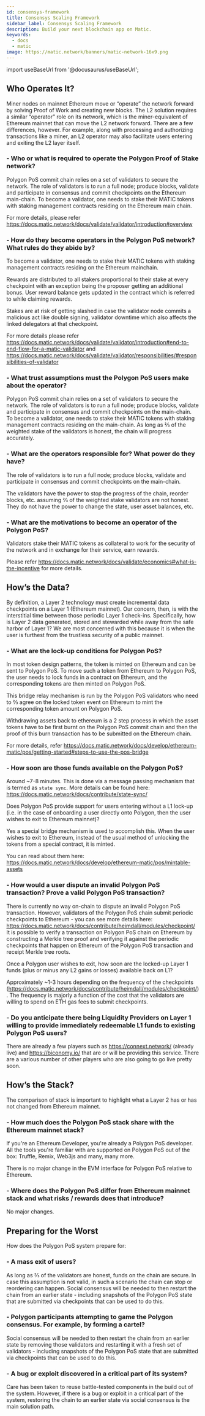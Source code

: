 ```yaml
---
id: consensys-framework
title: Consensys Scaling Framework
sidebar_label: Consensys Scaling Framework
description: Build your next blockchain app on Matic.
keywords:
  - docs
  - matic
image: https://matic.network/banners/matic-network-16x9.png 
---
```

import useBaseUrl from '@docusaurus/useBaseUrl';

## Who Operates It?
Miner nodes on mainnet Ethereum move or “operate” the network forward by solving Proof of Work and creating new blocks. The L2 solution requires a similar “operator” role on its network, which is the miner-equivalent of Ethereum mainnet that can move the L2 network forward. There are a few differences, however. For example, along with processing and authorizing transactions like a miner, an L2 operator may also facilitate users entering and exiting the L2 layer itself.

### - Who or what is required to operate the Polygon Proof of Stake network?

Polygon PoS commit chain relies on a set of validators to secure the network. The role of validators is to run a full node; produce blocks, validate and participate in consensus and commit checkpoints on the Ethereum main-chain. To become a validator, one needs to stake their MATIC tokens with staking management contracts residing on the Ethereum main chain.

For more details, please refer https://docs.matic.network/docs/validate/validator/introduction#overview

### - How do they become operators in the Polygon PoS network? What rules do they abide by?

To become a validator, one needs to stake their MATIC tokens with staking 
management contracts residing on the Ethereum mainchain.
          
Rewards are distributed to all stakers proportional to their stake at every checkpoint with an exception being the proposer getting an additional bonus. User reward balance gets updated in the contract which is referred to while 
claiming rewards.

Stakes are at risk of getting slashed in case the validator node commits a 
malicious act like double signing, validator downtime which also affects the linked 
delegators at that checkpoint.

For more details please refer 
https://docs.matic.network/docs/validate/validator/introduction#end-to-end-flow-for-a-matic-validator and https://docs.matic.network/docs/validate/validator/responsibilities/#responsibilities-of-validator


### - What trust assumptions must the Polygon PoS users make about the operator?

Polygon PoS commit chain relies on a set of validators to secure the network. The role of validators is to run a full node; produce blocks, validate and participate in consensus and commit checkpoints on the main-chain. To become a validator, one needs to stake their MATIC tokens with staking management contracts residing on the main-chain.
As long as ⅔ of the weighted stake of the validators is honest, the chain will progress accurately.

### - What are the operators responsible for? What power do they have?

The role of validators is to run a full node; produce blocks, validate and participate in consensus and commit checkpoints on the main-chain.

The validators have the power to stop the progress of the chain, reorder blocks, etc. assuming ⅔ of the weighted stake validators are not honest. They do not have the power to change the state, user asset balances, etc.

### - What are the motivations to become an operator of the Polygon PoS?

Validators stake their MATIC tokens as collateral to work for the security of the network and in exchange for their service, earn rewards.

Please refer https://docs.matic.network/docs/validate/economics#what-is-the-incentive for more details.

## How’s the Data?
By definition, a Layer 2 technology must create incremental data checkpoints on a Layer 1 (Ethereum mainnet). Our concern, then, is with the interstitial time between those periodic Layer 1 check-ins. Specifically, how is Layer 2 data generated, stored and stewarded while away from the safe harbor of Layer 1? We are most concerned with this because it is when the user is furthest from the trustless security of a public mainnet.

### - What are the lock-up conditions for Polygon PoS? 

In most token design patterns, the token is minted on Ethereum and can be sent to Polygon PoS. To move such a token from Ethereum to Polygon PoS, the user needs to lock funds in a contract on Ethereum, and the corresponding tokens are then minted on Polygon PoS.

This bridge relay mechanism is run by the Polygon PoS validators who need to ⅔ agree on the locked token event on Ethereum to mint the corresponding token amount on Polygon PoS.

Withdrawing assets back to ethereum is a 2 step process in which the asset tokens have to be first burnt on the Polygon PoS commit chain and then the proof of this burn transaction has to be submitted on the Ethereum chain.


For more details, refer https://docs.matic.network/docs/develop/ethereum-matic/pos/getting-started#steps-to-use-the-pos-bridge

### - How soon are those funds available on the Polygon PoS?

Around ~7-8 minutes. This is done via a message passing mechanism that is termed as `state sync`. More details can be found here: https://docs.matic.network/docs/contribute/state-sync/

Does Polygon PoS provide support for users entering without a L1 lock-up (i.e. in the case of onboarding a user directly onto Polygon, then the user wishes to exit to Ethereum mainnet)?

Yes a special bridge mechanism is used to accomplish this. When the user wishes to exit to Ethereum, instead of the usual method of unlocking the tokens from a special contract, it is minted.

You can read about them here: https://docs.matic.network/docs/develop/ethereum-matic/pos/mintable-assets

### - How would a user dispute an invalid Polygon PoS transaction? Prove a valid Polygon PoS transaction?

There is currently no way on-chain to dispute an invalid Polygon PoS transaction. However, validators of the Polygon PoS chain submit periodic checkpoints to Ethereum - you can see more details here: https://docs.matic.network/docs/contribute/heimdall/modules/checkpoint/
It is possible to verify a transaction on Polygon PoS chain on Ethereum by constructing a Merkle tree proof and verifying it against the periodic checkpoints that happen on Ethereum of the Polygon PoS transaction and receipt Merkle tree roots.

Once a Polygon user wishes to exit, how soon are the locked-up Layer 1 funds (plus or minus any L2 gains or losses) available back on L1?

Approximately ~1-3 hours depending on the frequency of the checkpoints (https://docs.matic.network/docs/contribute/heimdall/modules/checkpoint/). The frequency is majorly a function of the cost that the validators are willing to spend on ETH gas fees to submit checkpoints.

### - Do you anticipate there being Liquidity Providers on Layer 1 willing to provide immediately redeemable L1 funds to existing Polygon PoS users?

There are already a few players such as https://connext.network/ (already live) and https://biconomy.io/ that are or will be providing this service. There are a various number of other players who are also going to go live pretty soon. 

## How’s the Stack?
The comparison of stack is important to highlight what a Layer 2 has or has not changed from Ethereum mainnet. 

### - How much does the Polygon PoS stack share with the Ethereum mainnet stack?

If you're an Ethereum Developer, you're already a Polygon PoS developer. All the tools you're familiar with are supported on Polygon PoS out of the box: Truffle, Remix, Web3js and many, many more.

There is no major change in the EVM interface for Polygon PoS relative to Ethereum.

### -  Where does the Polygon PoS differ from Ethereum mainnet stack and what risks / rewards does that introduce?

No major changes.

## Preparing for the Worst
How does the Polygon PoS system prepare for:

### -  A mass exit of users?

As long as ⅔ of the validators are honest, funds on the chain are secure. In case this assumption is not valid, in such a scenario the chain can stop or reordering can happen. Social consensus will be needed to then restart the chain from an earlier state - including snapshots of the Polygon PoS state that are submitted via checkpoints that can be used to do this.

### - Polygon participants attempting to game the Polygon consensus. For example, by forming a cartel?

Social consensus will be needed to then restart the chain from an earlier state by removing those validators and restarting it with a fresh set of validators - including snapshots of the Polygon PoS state that are submitted via checkpoints that can be used to do this.


### - A bug or exploit discovered in a critical part of its system?

Care has been taken to reuse battle-tested components in the build out of the system. However, if there is a bug or exploit in a critical part of the system, restoring the chain to an earlier state via social consensus is the main solution path.

